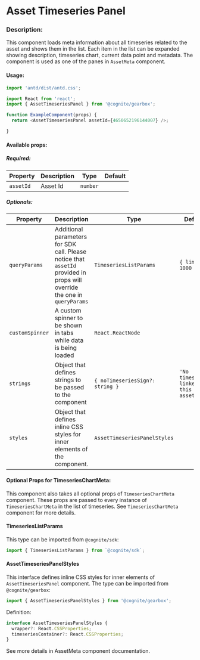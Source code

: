  # Asset Timeseries Panel

<!-- STORY -->

### Description:

This component loads meta information about all timeseries related to the asset and shows them in the list.
Each item in the list can be expanded showing description, timeseries chart, current data point and metadata.
The component is used as one of the panes in `AssetMeta` component.

#### Usage:

```typescript jsx
import 'antd/dist/antd.css';

import React from 'react';
import { AssetTimeseriesPanel } from '@cognite/gearbox';

function ExampleComponent(props) {
  return <AssetTimeseriesPanel assetId={4650652196144007} />;

}
```

#### Available props:

##### Required:

| Property  | Description | Type     | Default |
| --------- | ----------- | -------- | ------- |
| `assetId` | Asset Id    | `number` |         |

##### Optionals:

| Property              | Description                                                            | Type                                          | Default     |
| --------------------- | ---------------------------------------------------------------------- | --------------------------------------------- | ----------- |
| `queryParams`         | Additional parameters for SDK call. Please notice that `assetId` provided in props will override the one in `queryParams`| `TimeseriesListParams` | `{ limit: 1000 }` |
| `customSpinner`       | A custom spinner to be shown in tabs while data is being loaded        | `React.ReactNode`                             |             |
| `strings`             | Object that defines strings to be passed to the component              | `{ noTimeseriesSign?: string }`               | `'No timeseries linked to this asset'`|
| `styles`              | Object that defines inline CSS styles for inner elements of the component.| `AssetTimeseriesPanelStyles` |             |

#### Optional Props for TimeseriesChartMeta:

This component also takes all optional props of `TimeseriesChartMeta` component. These props are passed to every instance of `TimeseriesChartMeta` in the list of timeseries. See `TimeseriesChartMeta` component for more details.

#### TimeseriesListParams

This type can be imported from `@cognite/sdk`:

```typescript
import { TimeseriesListParams } from `@cognite/sdk`;
```
#### AssetTimeseriesPanelStyles

This interface defines inline CSS styles for inner elements of `AssetTimeseriesPanel` component.
The type can be imported from `@cognite/gearbox`:

```typescript
import { AssetTimeseriesPanelStyles } from '@cognite/gearbox';
```

Definition:
```typescript
interface AssetTimeseriesPanelStyles {
  wrapper?: React.CSSProperties;
  timeseriesContainer?: React.CSSProperties;
}
```
See more details in AssetMeta component documentation.
